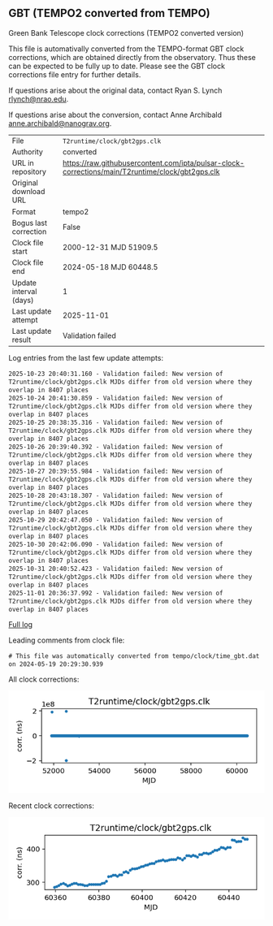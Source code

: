 
## GBT (TEMPO2 converted from TEMPO)

Green Bank Telescope clock corrections (TEMPO2 converted version)

This file is automativally converted from the TEMPO-format GBT
clock corrections, which are obtained directly from the observatory.
Thus these can be expected to be fully up to date. Please see the
GBT clock corrections file entry for further details.

If questions arise about the original data, contact Ryan S. Lynch
<rlynch@nrao.edu>.

If questions arise about the conversion, contact Anne Archibald
<anne.archibald@nanograv.org>.

|     |     |
|:--- |:--- |
| File | `T2runtime/clock/gbt2gps.clk` |
| Authority | converted |
| URL in repository | <https://raw.githubusercontent.com/ipta/pulsar-clock-corrections/main/T2runtime/clock/gbt2gps.clk> |
| Original download URL | <None> |
| Format | tempo2 |
| Bogus last correction | False |
| Clock file start | 2000-12-31 MJD 51909.5 |
| Clock file end | 2024-05-18 MJD 60448.5 |
| Update interval (days) | 1 |
| Last update attempt | 2025-11-01 |
| Last update result | Validation failed |

Log entries from the last few update attempts:
```
2025-10-23 20:40:31.160 - Validation failed: New version of T2runtime/clock/gbt2gps.clk MJDs differ from old version where they overlap in 8407 places
2025-10-24 20:41:30.859 - Validation failed: New version of T2runtime/clock/gbt2gps.clk MJDs differ from old version where they overlap in 8407 places
2025-10-25 20:38:35.316 - Validation failed: New version of T2runtime/clock/gbt2gps.clk MJDs differ from old version where they overlap in 8407 places
2025-10-26 20:39:40.392 - Validation failed: New version of T2runtime/clock/gbt2gps.clk MJDs differ from old version where they overlap in 8407 places
2025-10-27 20:39:55.984 - Validation failed: New version of T2runtime/clock/gbt2gps.clk MJDs differ from old version where they overlap in 8407 places
2025-10-28 20:43:18.307 - Validation failed: New version of T2runtime/clock/gbt2gps.clk MJDs differ from old version where they overlap in 8407 places
2025-10-29 20:42:47.050 - Validation failed: New version of T2runtime/clock/gbt2gps.clk MJDs differ from old version where they overlap in 8407 places
2025-10-30 20:42:06.090 - Validation failed: New version of T2runtime/clock/gbt2gps.clk MJDs differ from old version where they overlap in 8407 places
2025-10-31 20:40:52.423 - Validation failed: New version of T2runtime/clock/gbt2gps.clk MJDs differ from old version where they overlap in 8407 places
2025-11-01 20:36:37.992 - Validation failed: New version of T2runtime/clock/gbt2gps.clk MJDs differ from old version where they overlap in 8407 places
```
[Full log](https://raw.githubusercontent.com/ipta/pulsar-clock-corrections/main/log/T2runtime/clock/gbt2gps.clk.log)

Leading comments from clock file:

    # This file was automatically converted from tempo/clock/time_gbt.dat on 2024-05-19 20:29:30.939



All clock corrections:

![plot of all clock corrections](gbt2gps.clk.png "All corrections")

Recent clock corrections:

![plot of recent clock corrections](gbt2gps.clk.short.png "Recent corrections")

